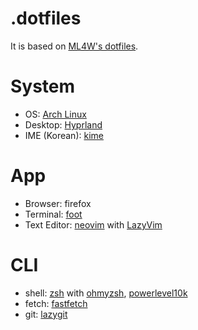 # .dotfiles

It is based on [ML4W's dotfiles](https://gitlab.com/stephan-raabe/dotfiles).

# System

- OS: [Arch Linux](https://archlinux.org/)
- Desktop: [Hyprland](https://github.com/hyprwm)
- IME (Korean): [kime](https://github.com/Riey/kime)

# App

- Browser: firefox
- Terminal: [foot](https://codeberg.org/dnkl/foot/commits/branch/master)
- Text Editor: [neovim](https://github.com/neovim/neovim) with [LazyVim](https://github.com/LazyVim/LazyVim)

# CLI

- shell: [zsh](https://github.com/zsh-users/zsh) with [ohmyzsh](https://github.com/ohmyzsh/ohmyzsh), [powerlevel10k](https://github.com/romkatv/powerlevel10k)
- fetch: [fastfetch](https://github.com/fastfetch-cli/fastfetch)
- git: [lazygit](https://github.com/jesseduffield/lazygit)
